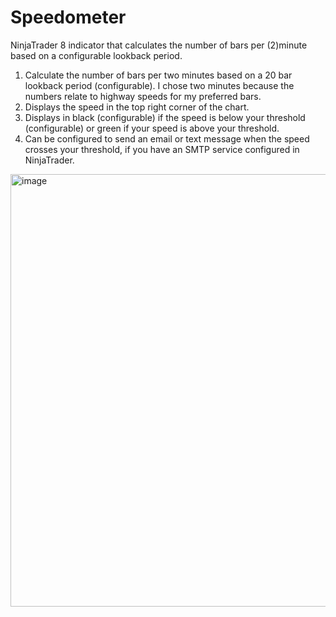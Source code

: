 # Speedometer
NinjaTrader 8 indicator that calculates the number of bars per (2)minute based on a configurable lookback period. 

1. Calculate the number of bars per two minutes based on a 20 bar lookback period (configurable). I chose two minutes because the numbers relate to highway speeds for my preferred bars.
2. Displays the speed in the top right corner of the chart.
3. Displays in black (configurable) if the speed is below your threshold (configurable) or green if your speed is above your threshold.
4. Can be configured to send an email or text message when the speed crosses your threshold, if you have an SMTP service configured in NinjaTrader. 

<img width="692" alt="image" src="https://github.com/user-attachments/assets/7c738bd9-bb60-4789-8a3d-9905c56f0703" />
